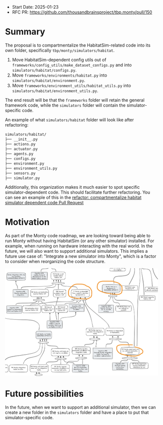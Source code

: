- Start Date: 2025-01-23
- RFC PR: https://github.com/thousandbrainsproject/tbp.monty/pull/150

# Summary

The proposal is to compartmentalize the HabitatSim-related code into its own folder, specifically `tbp/monty/simulators/habitat`.

1. Move HabitatSim-dependent config utils out of `frameworks/config_utils/make_dataset_configs.py` and into `simulators/habitat/configs.py`.
2. Move `frameworks/environments/habitat.py` into `simulators/habitat/environment.py`.
3. Move `frameworks/environment_utils/habitat_utils.py` into `simulators/habitat/environment_utils.py`.

The end result will be that the `frameworks` folder will retain the general framework code, while the `simulators` folder will contain the simulator-specific code.

An example of what `simulators/habitat` folder will look like after refactoring:

```
simulators/habitat/
├── __init__.py
├── actions.py
├── actuator.py
├── agents.py
├── configs.py
├── environment.py
├── environment_utils.py
├── sensors.py
├── simulator.py
```

Additionally, this organization makes it much easier to spot specific simulator-dependent code. This should facilitate further refactoring. You can see an example of this in the [refactor: compartmentalize habitat simulator dependent code Pull Request](https://github.com/thousandbrainsproject/tbp.monty/pull/149)

# Motivation

As part of the Monty code roadmap, we are looking toward being able to run Monty without having HabitatSim (or any other simulator) installed. For example, when running on hardware interacting with the real world. In the future, we will also want to support additional simulators. This implies a future use case of: "Integrate a new simulator into Monty", which is a factor to consider when reorganizing the code structure.

![Near term code roadmap](0006_compartmentalize_simulator_code/near-term-code-roadmap-with-higlights.png)

# Future possibilities

In the future, when we want to support an additional simulator, then we can create a new folder in the `simulators` folder and have a place to put that simulator-specific code.